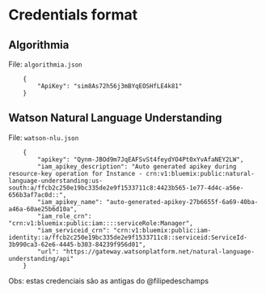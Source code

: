 # Credentials format

## Algorithmia 

File: `algorithmia.json`

```
    {
        "ApiKey": "sim8As72h56j3mBYqEOSHfLE4k81"
    }
```

## Watson Natural Language Understanding

File: `watson-nlu.json`
```
    {
        "apikey": "Qynm-JBOd9m7JqEAFSvSt4feydYO4Pt0xYvAfaNEY2LW",
        "iam_apikey_description": "Auto generated apikey during resource-key operation for Instance - crn:v1:bluemix:public:natural-language-understanding:us-south:a/ffcb2c250e19bc335de2e9f1533711c8:4423b565-1e77-4d4c-a56e-656b3af7ac0d::",
        "iam_apikey_name": "auto-generated-apikey-27b6655f-6a69-40ba-a46a-60ae25b6d10a",
        "iam_role_crn": "crn:v1:bluemix:public:iam::::serviceRole:Manager",
        "iam_serviceid_crn": "crn:v1:bluemix:public:iam-identity::a/ffcb2c250e19bc335de2e9f1533711c8::serviceid:ServiceId-3b990ca3-62e6-4445-b303-84239f956d01",
        "url": "https://gateway.watsonplatform.net/natural-language-understanding/api"
    }
```
Obs: estas credenciais são as antigas do @filipedeschamps